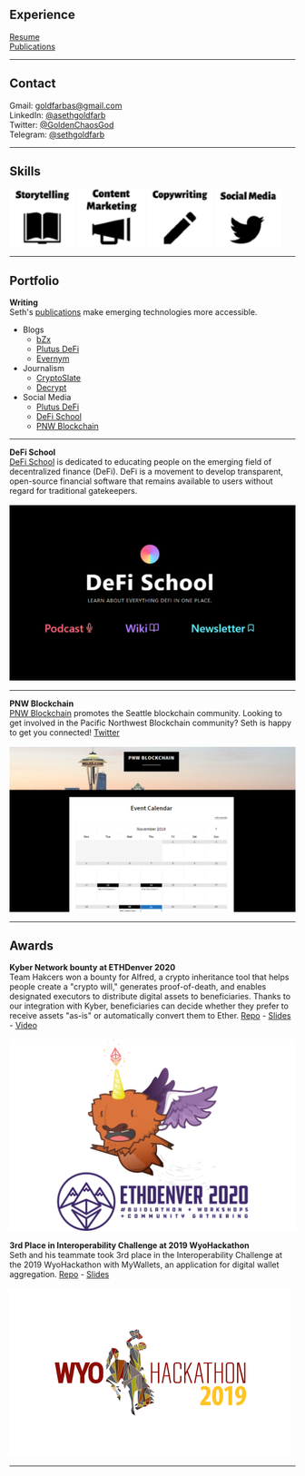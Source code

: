 ## Experience
<a href="https://docs.google.com/document/d/1sNiGLyQzHfT1L1B6tK6n0QtXu6XuuLMMXQ3C-ON6q10/edit?usp=sharing" target="_blank">Resume</a>
<br>
<a href="https://docs.google.com/spreadsheets/d/13bRyko9UmfNpYWu71-CijDEloMyfw2jTbXsmLbcHHW0/edit#gid=0" target="_blank">Publications</a>

---

## Contact
Gmail: [goldfarbas@gmail.com](mailto:goldfarbas@gmail.com)
<br>
LinkedIn: <a href="https://www.linkedin.com/in/asethgoldfarb/" target="_blank">@asethgoldfarb</a>
<br>
Twitter: <a href="https://twitter.com/GoldenChaosGod" target="_blank">@GoldenChaosGod</a>
<br>
Telegram: <a href="https://t.me/sethgoldfarb" target="_blank">@sethgoldfarb</a>

---

## Skills
<a href="pages/storytelling" target="_blank"><img src="images/Storytelling1.png?raw=true"/></a>
<a href="pages/contentmarketing" target="_blank"><img src="images/content1.png?raw=true"/></a>
<a href="pages/copywriting" target="_blank"><img src="images/Copywriting1.png?raw=true"/></a>
<a href="pages/socialmedia" target="_blank"><img src="images/Social1.png?raw=true"/></a>

---

## Portfolio 

__Writing__
<br>
Seth's [publications](https://docs.google.com/spreadsheets/d/13bRyko9UmfNpYWu71-CijDEloMyfw2jTbXsmLbcHHW0/edit#gid=0) make emerging technologies more accessible.
* Blogs
  * [bZx](https://bzx.network/blog/)
  * [Plutus DeFi](https://medium.com/plutusdefi)
  * [Evernym](http://evernym.com/blog)
* Journalism
  * [CryptoSlate](https://cryptoslate.com/author/seth-goldfarb/)
  * [Decrypt](https://decrypt.co/author/sethgoldfarb)
* Social Media
  * [Plutus DeFi](https://twitter.com/plutusdefi)
  * [DeFi School](https://twitter.com/defi_school)
  * [PNW Blockchain](https://twitter.com/pnwblockchain)
  
---
__DeFi School__
<br>
[DeFi School](https://defi.school/) is dedicated to educating people on the emerging field of decentralized finance (DeFi). DeFi is a movement to develop transparent, open-source financial software that remains available to users without regard for traditional gatekeepers.
<br><br>
<img src="images/defisc.png?raw=true"/>

---
__PNW Blockchain__
<br>
[PNW Blockchain](https://www.pnwblockchain.com/) promotes the Seattle blockchain community. Looking to get involved in the Pacific Northwest Blockchain community? Seth is happy to get you connected! [Twitter](https://twitter.com/pnwblockchain)
<br><br>
<img src="images/pnwb.png?raw=true"/>

---

## Awards 

__Kyber Network bounty at ETHDenver 2020__
<br>
Team Hakcers won a bounty for Alfred, a crypto inheritance tool that helps people create a "crypto will," generates proof-of-death, and enables designated executors to distribute digital assets to beneficiaries. Thanks to our integration with Kyber, beneficiaries can decide whether they prefer to receive assets "as-is" or automatically convert them to Ether. [Repo](https://github.com/EthDenverHakcers) - [Slides](https://docs.google.com/presentation/d/14dsJ4v3y4DajJrekZNGvf-3xzFZHW7Y39WFRkdLKypk/edit?usp=sharing) - [Video](https://youtu.be/qtGh3Ubjjnc)
<br><br>
<img src="images/ETHDenver.png?raw=true"/>

__3rd Place in Interoperability Challenge at 2019 WyoHackathon__
<br>
Seth and his teammate took 3rd place in the Interoperability Challenge at the 2019 WyoHackathon with MyWallets, an application for digital wallet aggregation. [Repo](https://github.com/bgok/my-wallets) - [Slides](https://docs.google.com/presentation/d/137vz03s-33TVp9EP7tn_SyskN7OXJoK8mpGn_KqlqEU/edit?usp=sharing)
<br><br>
<img src="images/iuytrds.png?raw=true"/>

---
